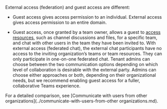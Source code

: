 External access (federation) and guest access are different:

- Guest access gives access permission to an individual. External access gives access permission to an entire domain.

- Guest access, once granted by a team owner, allows a guest to [access resources](../guest-experience.md), such as channel discussions and files, for a specific team, and chat with other users in the team they have been invited to. With external access (federated chat), the external chat participants have no access to the inviting organization’s teams or team resources. They can only participate in one-on-one federated chat. Tenant admins can choose between the two communication options depending on which level of collaboration is desirable with the external party. Admins can choose either approaches or both, depending on their organizational needs, but we recommend enabling guest access for a fuller, collaborative Teams experience. 

For a detailed comparison, see [Communicate with users from other organizations](../communicate-with-users-from-other organizations.md).

